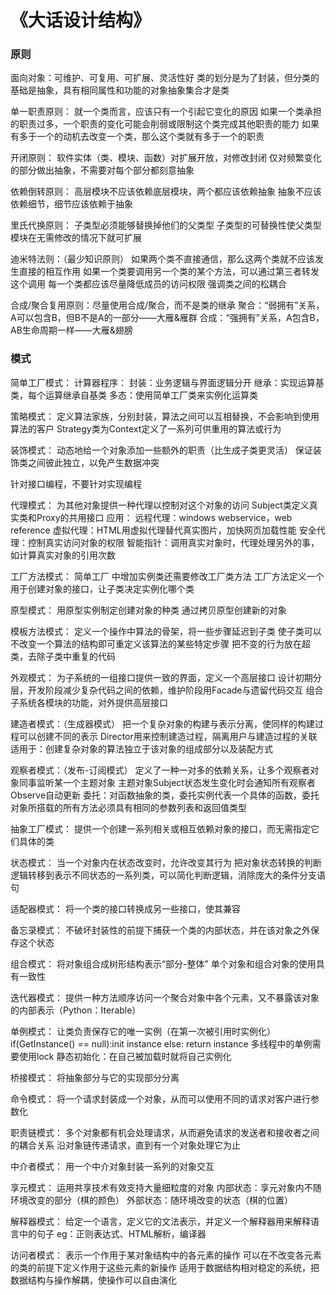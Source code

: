 # 《大话设计结构》
### 原则
面向对象：可维护、可复用、可扩展、灵活性好
类的划分是为了封装，但分类的基础是抽象，具有相同属性和功能的对象抽象集合才是类

单一职责原则：
就一个类而言，应该只有一个引起它变化的原因
如果一个类承担的职责过多，一个职责的变化可能会削弱或限制这个类完成其他职责的能力
如果有多于一个的动机去改变一个类，那么这个类就有多于一个的职责

开闭原则：
软件实体（类、模块、函数）对扩展开放，对修改封闭
仅对频繁变化的部分做出抽象，不需要对每个部分都刻意抽象

依赖倒转原则：
高层模块不应该依赖底层模块，两个都应该依赖抽象
抽象不应该依赖细节，细节应该依赖于抽象

里氏代换原则：
子类型必须能够替换掉他们的父类型
子类型的可替换性使父类型模块在无需修改的情况下就可扩展

迪米特法则：（最少知识原则）
如果两个类不直接通信，那么这两个类就不应该发生直接的相互作用
如果一个类要调用另一个类的某个方法，可以通过第三者转发这个调用
每一个类都应该尽量降低成员的访问权限
强调类之间的松耦合

合成/聚合复用原则：尽量使用合成/聚合，而不是类的继承
聚合：“弱拥有”关系，A可以包含B，但B不是A的一部分——大雁&雁群
合成：“强拥有”关系，A包含B，AB生命周期一样——大雁&翅膀


### 模式
简单工厂模式：
计算器程序：
封装：业务逻辑与界面逻辑分开
继承：实现运算基类，每个运算继承自基类
多态：使用简单工厂类来实例化运算类

策略模式：
定义算法家族，分别封装，算法之间可以互相替换，不会影响到使用算法的客户
Strategy类为Context定义了一系列可供重用的算法或行为

装饰模式：
动态地给一个对象添加一些额外的职责（比生成子类更灵活）
保证装饰类之间彼此独立，以免产生数据冲突

针对接口编程，不要针对实现编程

代理模式：
为其他对象提供一种代理以控制对这个对象的访问
Subject类定义真实类和Proxy的共用接口
应用：
远程代理：windows webservice，web reference
虚拟代理：HTML用虚拟代理替代真实图片，加快网页加载性能
安全代理：控制真实访问对象的权限
智能指针：调用真实对象时，代理处理另外的事，如计算真实对象的引用次数

工厂方法模式：
简单工厂 中增加实例类还需要修改工厂类方法
工厂方法定义一个用于创建对象的接口，让子类决定实例化哪个类

原型模式：
用原型实例制定创建对象的种类
通过拷贝原型创建新的对象

模板方法模式：
定义一个操作中算法的骨架，将一些步骤延迟到子类
使子类可以不改变一个算法的结构即可重定义该算法的某些特定步骤
把不变的行为放在超类，去除子类中重复的代码

外观模式：
为子系统的一组接口提供一致的界面，定义一个高层接口
设计初期分层，开发阶段减少复杂代码之间的依赖，维护阶段用Facade与遗留代码交互
组合子系统各模块的功能，对外提供高层接口

建造者模式：（生成器模式）
把一个复杂对象的构建与表示分离，使同样的构建过程可以创建不同的表示
Director用来控制建造过程，隔离用户与建造过程的关联
适用于：创建复杂对象的算法独立于该对象的组成部分以及装配方式

观察者模式：（发布-订阅模式）
定义了一种一对多的依赖关系，让多个观察者对象同事监听某一个主题对象
主题对象Subject状态发生变化时会通知所有观察者Observe自动更新
委托：对函数抽象的类，委托实例代表一个具体的函数，委托对象所搭载的所有方法必须具有相同的参数列表和返回值类型

抽象工厂模式：
提供一个创建一系列相关或相互依赖对象的接口，而无需指定它们具体的类

状态模式：
当一个对象内在状态改变时，允许改变其行为
把对象状态转换的判断逻辑转移到表示不同状态的一系列类，可以简化判断逻辑，消除庞大的条件分支语句

适配器模式：
将一个类的接口转换成另一些接口，使其兼容

备忘录模式：
不破坏封装性的前提下捕获一个类的内部状态，并在该对象之外保存这个状态

组合模式：
将对象组合成树形结构表示“部分-整体”
单个对象和组合对象的使用具有一致性

迭代器模式：
提供一种方法顺序访问一个聚合对象中各个元素，又不暴露该对象的内部表示（Python：Iterable）

单例模式：
让类负责保存它的唯一实例（在第一次被引用时实例化）
if(GetInstance() == null):init instance
else: return instance
多线程中的单例需要使用lock
静态初始化：在自己被加载时就将自己实例化

桥接模式：
将抽象部分与它的实现部分分离

命令模式：
将一个请求封装成一个对象，从而可以使用不同的请求对客户进行参数化

职责链模式：
多个对象都有机会处理请求，从而避免请求的发送者和接收者之间的耦合关系
沿对象链传递请求，直到有一个对象处理它为止

中介者模式：
用一个中介对象封装一系列的对象交互

享元模式：
运用共享技术有效支持大量细粒度的对象
内部状态：享元对象内不随环境改变的部分（棋的颜色）
外部状态：随环境改变的状态（棋的位置）

解释器模式：
给定一个语言，定义它的文法表示，并定义一个解释器用来解释语言中的句子
eg：正则表达式、HTML解析，编译器

访问者模式：
表示一个作用于某对象结构中的各元素的操作
可以在不改变各元素的类的前提下定义作用于这些元素的新操作
适用于数据结构相对稳定的系统，把数据结构与操作解耦，使操作可以自由演化
